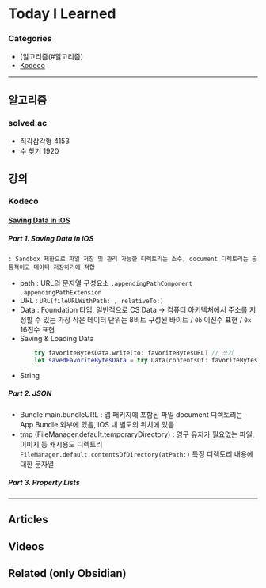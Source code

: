 # Today I Learned

### Categories
- [알고리즘(#알고리즘)
- [Kodeco](#강의)

---

## 알고리즘
### solved.ac
*  직각삼각형 4153
*  수 찾기 1920
## 강의
### Kodeco
#### [Saving Data in iOS](https://www.kodeco.com/28868069-saving-_data-in-ios)
##### Part 1. Saving Data in iOS
	: Sandbox 제한으로 파일 저장 및 관리 가능한 디렉토리는 소수, document 디렉토리는 공통적이고 데이터 저장하기에 적합
* path 
	: URL의 문자열 구성요소 `.appendingPathComponent` `.appendingPathExtension`
* URL 
	: `URL(fileURLWithPath: , relativeTo:)`
* Data 
	: Foundation 타입, 일반적으로 CS Data -> 컴퓨터 아키텍처에서 주소를 지정할 수 있는 가장 작은 데이터 단위는 8비트 구성된 바이트 / `0b` 이진수 표현 / `0x` 16진수 표현
* Saving & Loading Data
	```swift
		try favoriteBytesData.write(to: favoriteBytesURL) // 쓰기
		let savedFavoriteBytesData = try Data(contentsOf: favoriteBytesURL) // 읽기		
	```
* String
##### Part 2. JSON
* Bundle.main.bundleURL 
	: 앱 패키지에 포함된 파일
	document 디렉토리는 App Bundle 외부에 있음, iOS 내 별도의 위치에 있음
* tmp (FileManager.default.temporaryDirectory)
	: 영구 유지가 필요없는 파일, 이미지 등 캐시용도 디렉토리
`FileManager.default.contentsOfDirectory(atPath:)` 특정 디렉토리 내용에 대한 문자열
##### Part 3. Property Lists
 
---

## Articles

## Videos

## Related (only Obsidian)